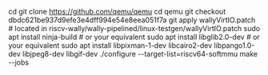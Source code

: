 cd <some directory to download qemu>
git clone https://github.com/qemu/qemu
cd qemu
git checkout dbdc621be937d9efe3e4dff994e54e8eea051f7a
git apply wallyVirtIO.patch # located in riscv-wally/wally-pipelined/linux-testgen/wallyVirtIO.patch
sudo apt install ninja-build # or your equivalent
sudo apt install libglib2.0-dev # or your equivalent
sudo apt install libpixman-1-dev libcairo2-dev libpango1.0-dev libjpeg8-dev libgif-dev
./configure --target-list=riscv64-softmmu
make --jobs
